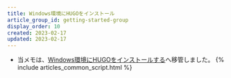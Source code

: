```yaml
---
title: Windows環境にHUGOをインストール
article_group_id: getting-started-group
display_order: 10
created: 2023-02-17
updated: 2023-02-17
---
```

- 当メモは、[Windows環境にHUGOをインストールする](https://thinktwice.tech/it/hugo/installing_hugo_on_windows/)へ移管しました。
{% include articles_common_script.html %}

